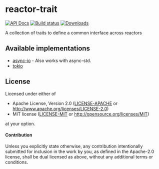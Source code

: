 # reactor-trait

[![API Docs](https://docs.rs/reactor-trait/badge.svg)](https://docs.rs/reactor-trait)
[![Build status](https://github.com/amqp-rs/reactor-trait/workflows/Build%20and%20test/badge.svg)](https://github.com/amqp-rs/reactor-trait/actions)
[![Downloads](https://img.shields.io/crates/d/reactor-trait.svg)](https://crates.io/crates/reactor-trait)

A collection of traits to define a common interface across reactors

## Available implementations

- [async-io](https://crates.io/crates/async-reactor-trait) - Also works with async-std.
- [tokio](https://crates.io/crates/tokio-reactor-trait)

## License

Licensed under either of

 * Apache License, Version 2.0 ([LICENSE-APACHE](LICENSE-APACHE) or http://www.apache.org/licenses/LICENSE-2.0)
 * MIT license ([LICENSE-MIT](LICENSE-MIT) or http://opensource.org/licenses/MIT)

at your option.

#### Contribution

Unless you explicitly state otherwise, any contribution intentionally submitted
for inclusion in the work by you, as defined in the Apache-2.0 license, shall be
dual licensed as above, without any additional terms or conditions.
